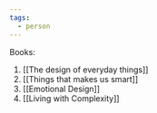 ```yaml
---
tags:
  - person
---
```

Books:
1. [[The design of everyday things]]
2. [[Things that makes us smart]]
3. [[Emotional Design]]
4. [[Living with Complexity]]
